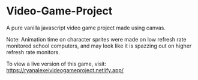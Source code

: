 # Video-Game-Project 
A pure vanilla javascript video game project made using canvas.

Note: Animation time on character sprites were made on low refresh rate monitored school computers, and may look like it is spazzing out on higher refresh rate monitors.

To view a live version of this game, visit: https://ryanalexeivideogameproject.netlify.app/
